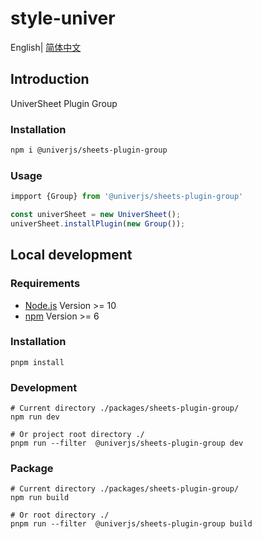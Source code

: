 # style-univer

English| [简体中文](./README-zh.md)

## Introduction

UniverSheet Plugin Group

### Installation

```bash
npm i @univerjs/sheets-plugin-group
```

### Usage

```js
impport {Group} from '@univerjs/sheets-plugin-group'

const univerSheet = new UniverSheet();
univerSheet.installPlugin(new Group());
```

## Local development

### Requirements

-   [Node.js](https://nodejs.org/en/) Version >= 10
-   [npm](https://www.npmjs.com/) Version >= 6

### Installation

```
pnpm install
```

### Development

```
# Current directory ./packages/sheets-plugin-group/
npm run dev

# Or project root directory ./
pnpm run --filter  @univerjs/sheets-plugin-group dev
```

### Package

```
# Current directory ./packages/sheets-plugin-group/
npm run build

# Or root directory ./
pnpm run --filter  @univerjs/sheets-plugin-group build
```
